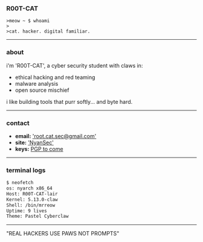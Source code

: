 ### R00T-CAT
```
>meow ~ $ whoami
>
>cat. hacker. digital familiar.
```

---

### about

i'm 'R00T-CAT', a cyber security student with claws in:
- ethical hacking and red teaming
- malware analysis
- open source mischief

i like building tools that purr softly... and byte hard.

---

### contact

- **email:** ['root.cat.sec@gmail.com'](root.cat.sec@gmail.com)
- **site:** ['NyanSec'](https://r00t-cat.github.io/NyanSec/)
- **keys:** [PGP to come](https://site-pgp)

---

### terminal logs

 ```bash
$ neofetch
os: nyarch x86_64
Host: R00T-CAT-lair
Kernel: 5.13.0-claw
Shell: /bin/mrreow
Uptime: 9 lives
Theme: Pastel Cyberclaw
```
---

"REAL HACKERS USE PAWS NOT PROMPTS"
